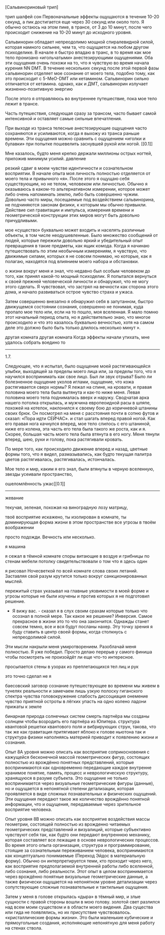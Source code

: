 [Сальвинориновый трип]

трип шалфей сон
Первоначальные эффекты ощущаются в течение 10-20 секунд,
а пик достигается еще через 30 секунд или около того. Я обычно остаюсь на
этом пике, в трансе, от 3 до 10 минут, после чего происходит
снижение на 10-20 минут до исходного уровня.

Сальвинорин обладает непреодолимо мощной спиралевидной силой, которая
намного сильнее, чем та, что ощущается на любом другом психоделике. В начале я
быстро впадаю в транс, в то время как мое тело пронизано «игольчатыми»
анестезирующими ощущениями. Оба эти ощущения очень похожи на то, что я
чувствую во время начала курения NN DMT. В течение нескольких секунд после этой первой
фазы сальвинорин отделяет мое сознание от моего тела, подобно тому,
как это происходит с 5-MeO-DMT или кетамином. Сальвинорин сильно отличается от
кетамина. однако, как и ДМТ, сальвинорин излучает
жизненно-позитивную энергию

После этого я отправляюсь во внутреннее путешествие, пока мое тело лежит в
трансе.

Часть
путешествия, следующая сразу за трансом, часто бывает самой интенсивной и
оставляет самые сильные впечатления.

При выходе из транса телесные анестезирующие ощущения часто
сохраняются и усиливаются, когда я выхожу из транса раньше времени. Эти
ощущения можно сравнить с ощущением «иголки и булавки» при попытке
пошевелить заснувшей рукой или ногой. [[0.1]]


 Мне казалось, будто меня крепко держали миллионы острых
ногтей, приложив минимум усилий. давление

резкий сдвиг в моем чувстве идентичности и сознательном восприятии. В
начале опыта моя личность полностью отделяется от
моего тела и привычного «я». После этого я ощущаю себя существующим,
но не телом, человеком или личностью. Обычно я оказываюсь в каком-то
альтернативном измерении, которое может либо очень напоминать землю, либо быть
совершенно чужим. Довольно часто миры, посещаемые под воздействием
сальвинорина, не подчиняются законам физики, к которым мы обычно
привыкли. Действие сил гравитации и импульса,
измерения времени и геометрической конструкции этих миров могут быть
довольно причудливыми.

мое «существо» буквально может входить и населять различные объекты, в том числе
неодушевленные. Было множество сообщений от людей, которые
пережили довольно яркий и убедительный опыт превращения в такие предметы, как
ящик комода. Когда я начинаю путешествовать по этим необычным измерениям, я чувствую, что
движимые силами, которых я не совсем понимаю, но которые, как я полагаю, находятся
под влиянием моего набора и обстановки.







о жизни вокруг меня и знал, что недавно был особым человеком
до того, как принял какой-то мощный психоделик. Я попытался вернуться к своей
прежней человеческой личности и обнаружил, что не могу этого сделать. Я чувствовал, что застрял на вечности как сторона этого дома, и начало развиваться острое чувство страха и ужаса.

Затем совершенно внезапно я обнаружил себя в запутанном, быстро движущемся состоянии сознания, совершенно не понимая, куда пропало мое тело или, если на то пошло, моя вселенная. Я мало помню этот начальный период опыта, но я действительно знаю, что многое происходило и что это
казалось буквально вечностью, хотя на самом деле это должно было быть только
длилось несколько минут ».

другая комната другая комната
Когда
эффекты начали утихать, мне удалось собрать воедино то

































_________________________________
1.7.

Следующее, что я испытал, было ощущение моей растягивающейся улыбки, выходящей за пределы моего лица или, за пределы того, что я научился воспринимать как свое лицо. Был ли звук отрыва? Было ли болезненное ощущение уколов иглами, ощущение, что кожа растягивается сверх нормы? Я лежал на спине, на кровати, и правая половина моего тела была вытянута и как-то ниже меня. Левая половина моего тела поднималась вверх и наружу. Сводчатая арка нашего потолка открылась, и мужчина европеоидной расы в шляпе, похожей на котелок, наклонился к своему бою до коричневой штанины своих брюк. Он посмотрел на меня с расстояния почти в сотню футов и сказал: «Пора идти СЕЙЧАС». и стал шагать вперед правой ногой. Как его правая нога
качнулся вперед, мое тело слилось с его штаниной, ниже его колена, эта часть его тела была такого же роста, как и я. Скорее, большая часть моего тела была втянута в его ногу. Меня тянули вперед, шею, руки и голову, пока растягивали кровать.

По мере того, как происходило движение вперед и назад, цветные
формы того, что я видел, размазывались, как будто текущая палитра цветов
растягивалась, растягивалась, истончалась.

Мое тело и мир, каким я его знал, были втянуты в черную вселенную, звезды усеивали пространство, 

ошеломлённость ужас\[[0.1]]












_____________________________________
жевание

текучая, зеленая, похожая на виноградную лозу матрицу, 

твоё восприятие искажено, ты изолирован в комнате, ты доминирующая форма жизни в этом пространстве все угрозы в твоём воображении

просто подожди. Вечность или несколько.


я машина

я сежал в тёмной комнате споры витающие в воздуе и грибницы по стенам мебели потолку свидетельствовали о том что я здесь один

я рисовал Ночесветкой по всей комнате слова своих летаний. Заставляя свой разум крутится только вокруг санкционированных мыслей.

пережитый страх указывал на главные уязвимости в моей форме и угрозы которые не были изучены и против которых я не подготовил решение.

- Я вижу вас. - сказал я в слух своим срахам которые только что осознал в полной мере.
Так какое же решение? 
Инверсия.
Самое прекрасное в жизни это то что она закончится. Однажды станет совсем темно, все и вся будут посланы нахер. Эту точку зрения я буду ставить в центр своей формы, когда столкнусь с непреодолимой силой.

Эти мысли накрыли меня умиротворением. Разоблачай меня полностью. Я уже победил. Просто делаю перерыв у самого финиша чтобы посмотреть не произойдёт ли еще что-то интересное.

просыпается стены в узорах из преплетающихся тел лиц и рук

это точно сделал не я




















баесовский заговор
сознание путешествующее во времени
мы живем в тунелях реальности и замечаем лишь узкую полоску гиганского спектра
чувства головокружение слабость диссоциация онемение чувство приятной остроты в лёгких упасть на одно колено ладони прижаты к земле


бинарная природа солнечных систем смерть партнёра мы созданы солнцем чтобы возродить его партнёра из Юпитера.
структура квантовой решетки квантового поля и вибрирующих струн, такова, что так же как гравитация притягивает яблоко к голове ньютона так и структура физики наполняясь материей приводит к появлению жизни и сознания.

Опыт 8А уровня можно описать как восприятие соприкосновения с кажущейся бесконечной массой геометрических фигур, состоящих полностью из врождённо понятных представлений, которые воспринимаются как одновременно передающие каждое внутренне хранимое понятие, память, процесс и неврологическую структуру, хранящуюся в разуме субъекта. Это ощущение не только воспринимается через визуальные геометрические фигуры (данные), но и ощущается в непонятной степени детализации, которая проявляется в виде сложных познавательных и физических ощущений. Эти ощущения передают такое же количество врождённо понятной информации, что и ощущения, передаваемые через зрительное восприятие человека.

Опыт уровня 8B можно описать как восприятие воздействия массы геометрии, состоящей полностью из врожденно читаемых геометрических представлений и визуалиций, которые субъективно чувствуют себя так, как будто они передают внутреннюю механику, которая составляет все лежащие в основе неврологических процессов. Во время этого опыта организация, структура и программирование, стоящие за сознательным переживанием человека, воспринимаются как концептуально понимаемые (Переход Эйдос в материальную форму). Обычно он интерпретируется теми, кто проходит через него, как восприятие предполагаемой внутренней работы либо вселенной, либо сознания, либо реальности. Этот опыт в целом воспринимается через врождённо понятные визуальные геометрические данные, а также физически ощущается на непонятном уровне детализации через сопутствующие сложные познавательные и тактильные ощущения.

Затем у меня в голове открылась «дыра» в тёмный мир, и злые сущности с правой стороны вошли в мою голову.
золотой свет разлился над всем моим существом и в области моего видения. Два существа или гида не появлялись, но их присутствие чувствовалось. 
«кристаллические формы жизни». Это были маленькие кубические и прямоугольные создания, исполняющие непонятную для меня работу на стенах ствола.

